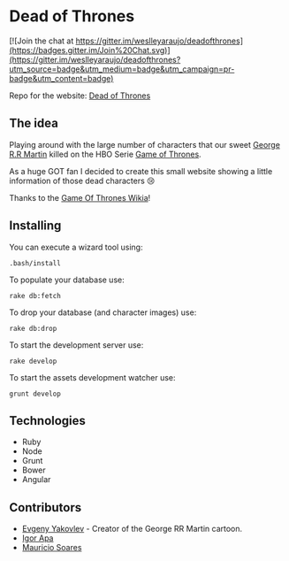 # Dead of Thrones

[![Join the chat at https://gitter.im/weslleyaraujo/deadofthrones](https://badges.gitter.im/Join%20Chat.svg)](https://gitter.im/weslleyaraujo/deadofthrones?utm_source=badge&utm_medium=badge&utm_campaign=pr-badge&utm_content=badge)

Repo for the website: [Dead of Thrones](http://deadofthrones.com)


## The idea

Playing around with the large number of characters that our sweet [George R.R Martin](http://en.wikipedia.org/wiki/George_R._R._Martin) killed on the
HBO Serie [Game of Thrones](http://en.wikipedia.org/wiki/Game_of_Thrones).

As a huge GOT fan I decided to create this small website showing a little information of those dead characters 😢  

Thanks to the [Game Of Thrones Wikia](gameofthrones.wikia.com)!

## Installing

You can execute a wizard tool using:

```
.bash/install
```

To populate your database use:

```
rake db:fetch
```

To drop your database (and character images) use:

```
rake db:drop
```

To start the development server use:

```
rake develop
```

To start the assets development watcher use:

```
grunt develop
```

## Technologies

* Ruby
* Node
* Grunt
* Bower
* Angular

## Contributors

* [Evgeny Yakovlev](http://jackovlevdesignart.blogspot.com.br/) - Creator of the George RR Martin cartoon.
* [Igor Apa](http://github.com/igorapa)
* [Mauricio Soares](https://github.com/mauriciosoares)
